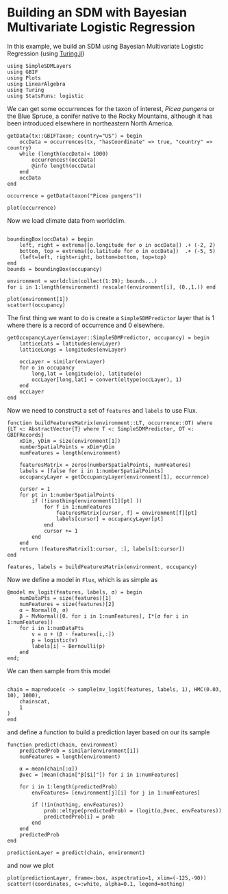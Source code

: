 # Building an SDM with Bayesian Multivariate Logistic Regression

In this example, we build an SDM using Bayesian Multivariate Logistic Regression (using [Turing.jl]())


```@example mvlogit
using SimpleSDMLayers
using GBIF
using Plots
using LinearAlgebra
using Turing
using StatsFuns: logistic
```

We can get some occurrences for the taxon of interest, _Picea pungens_ or the Blue Spruce,
a conifer native to the Rocky Mountains, although it has been introduced elsewhere in northeastern
North America.


```@example mvlogit
getData(tx::GBIFTaxon; country="US") = begin
    occData = occurrences(tx, "hasCoordinate" => true, "country" => country)
    while (length(occData)< 1000)
        occurrences!(occData)
        @info length(occData)
    end
    occData
end

occurrence = getData(taxon("Picea pungens"))    

plot(occurrence)
```

Now we load climate data from worldclim.

```@example mvlogit

boundingBox(occData) = begin
    left, right = extrema([o.longitude for o in occData]) .+ (-2, 2)
    bottom, top = extrema([o.latitude for o in occData])  .+ (-5, 5)
    (left=left, right=right, bottom=bottom, top=top)
end
bounds = boundingBox(occupancy)

environment = worldclim(collect(1:19); bounds...)
for i in 1:length(environment) rescale!(environment[i], (0.,1.)) end

plot(environment[1])
scatter!(occupancy)
```

The first thing we want to do is create a `SimpleSDMPredictor` layer that is
$1$ where there is a record of occurrence and $0$ elsewhere.

```@example mvlogit
getOccupancyLayer(envLayer::SimpleSDMPredictor, occupancy) = begin
    latticeLats = latitudes(envLayer)
    latticeLongs = longitudes(envLayer)

    occLayer = similar(envLayer)
    for o in occupancy
        long,lat = longitude(o), latitude(o)
        occLayer[long,lat] = convert(eltype(occLayer), 1)
    end
    occLayer
end

```
Now we need to construct a set of `features` and `labels` to use Flux.

```@example mvlogit
function buildFeaturesMatrix(environment::LT, occurrence::OT) where {LT <: AbstractVector{T} where T <: SimpleSDMPredictor, OT <: GBIFRecords}
    xDim, yDim = size(environment[1])
    numberSpatialPoints = xDim*yDim
    numFeatures = length(environment)
        
    featuresMatrix = zeros(numberSpatialPoints, numFeatures)
    labels = [false for i in 1:numberSpatialPoints]
    occupancyLayer = getOccupancyLayer(environment[1], occurrence)
    
    cursor = 1
    for pt in 1:numberSpatialPoints
        if (!isnothing(environment[1][pt] ))
            for f in 1:numFeatures
                featuresMatrix[cursor, f] = environment[f][pt]  
                labels[cursor] = occupancyLayer[pt]
            end
            cursor += 1
        end
    end
    return (featuresMatrix[1:cursor, :], labels[1:cursor])
end

features, labels = buildFeaturesMatrix(environment, occupancy)
```

Now we define a model in `Flux`, which is as simple as

```@example mvlogit
@model mv_logit(features, labels, σ) = begin
    numDataPts = size(features)[1]
    numFeatures = size(features)[2]
    α ~ Normal(0, σ)
    β ~ MvNormal([0. for i in 1:numFeatures], I*[σ for i in 1:numFeatures])
    for i in 1:numDataPts
        v = α + (β ⋅ features[i,:])
        p = logistic(v)
        labels[i] ~ Bernoulli(p)
    end
end;

```

We can then sample from this model 

```@example mvlogit

chain = mapreduce(c -> sample(mv_logit(features, labels, 1), HMC(0.03, 10), 1000),
    chainscat,
    1
)
end
```

and define a function to build a prediction layer based on our its sample

```@example mvlogit
function predict(chain, environment)
    predictedProb = similar(environment[1])
    numFeatures = length(environment)

    α = mean(chain[:α])
    βvec = [mean(chain["β[$i]"]) for i in 1:numFeatures]

    for i in 1:length(predictedProb)
        envFeatures= [environment[j][i] for j in 1:numFeatures]

        if (!in(nothing, envFeatures))
            prob::eltype(predictedProb) = (logit(α,βvec, envFeatures))
            predictedProb[i] = prob
        end
    end
    predictedProb
end

predictionLayer = predict(chain, environment)
```


and now we plot

```@example 
plot(predictionLayer, frame=:box, aspectratio=1, xlim=(-125,-90))
scatter!(coordinates, c=:white, alpha=0.1, legend=nothing)

```